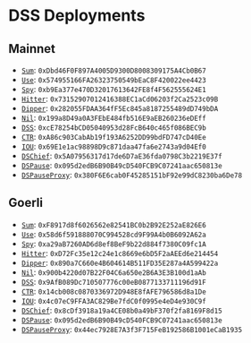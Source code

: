 # DSS Deployments

## Mainnet

- [`Sum`](https://etherscan.io/address/0xdbd46f0f897a4005d9300d8008309175a4cb0b67): `0xDbd46F0F897A4005D9300D8008309175A4Cb0B67`
- [`Use`](https://etherscan.io/address/0x574955166fa26323750549beac8f420022ee4423): `0x574955166FA26323750549bEaC8F420022ee4423`
- [`Spy`](https://etherscan.io/address/0xb9ea377e470d32017613642fe8f4f562555624e1): `0xb9Ea377e470D32017613642FE8f4F562555624E1`
- [`Hitter`](https://etherscan.io/address/0x73152907012416388ec1acd06203f2ca2523c09b): `0x73152907012416388EC1aCd06203f2Ca2523c09B`
- [`Dipper`](https://etherscan.io/address/0x282055fdaa364ff5ec845a8187255489dd749bda): `0x282055FDAA364fF5Ec845a8187255489dD749bDA`
- [`Nil`](https://etherscan.io/address/0x199a8d49a0a3febe484fb516e9aeb260236edeff): `0x199a8D49a0A3FEbE484fb516E9aEB260236eDEff`
- [`DSS`](https://etherscan.io/address/0xce78254bcd05040953d28fcb640c465f086bec9b): `0xcE78254bCD05040953d28FcB640c465f086BEC9b`
- [`CTR`](https://etherscan.io/address/0xa86c903cabab19f193a6252dd99bdfd747cd40ee): `0xA86c903CabAb19f193A6252DD99bdFD747cD40Ee`
- [`IOU`](https://etherscan.io/address/0x69e1e1ac98898d9c871daa47fa6e2743a9d04ef0): `0x69E1e1ac98898D9c871daa47fa6e2743a9d04Ef0`
- [`DSChief`](https://etherscan.io/address/0x5a07956317d17de6d7ae36fda0798c3b2219e37f):  `0x5A07956317d17de6D7aE36fda0798C3b2219E37f`
- [`DSPause`](https://etherscan.io/address/0x0f496e9c6f982335b9be465e8c4fcbeba9500de1): `0x095d2edB6B90B49cD540FCB9C07241aac650813e`
- [`DSPauseProxy`](https://etherscan.io/address/0x380f6e6cab0f45285151bf92e99dc8230ba6de78): `0x380F6E6cab0F45285151bF92e99dC8230ba6De78`

## Goerli

- [`Sum`](https://goerli.etherscan.io/address/0xf8917d8f6026562e82541bc0b2b92e252ae826e6): `0xF8917d8f6026562e82541BC0b2B92E252aE826E6`
- [`Use`](https://goerli.etherscan.io/address/0x58d6f591888070c994528cd9f99a4b0b6092a62a): `0x58d6f591888070C994528cd9F99A4b0B6092A62a`
- [`Spy`](https://goerli.etherscan.io/address/0xa29ab7260ad6d8ef8bef9b22d884f7380c09fc1a): `0xa29aB7260AD6d8ef8BeF9b22d884f7380C09fc1A`
- [`Hitter`](https://goerli.etherscan.io/address/0xd72fc35e12c24e1c8669e6bd5f2aaeed6e214454): `0xD72Fc35e12c24e1c8669e6bD5F2aAEEd6e214454`
- [`Dipper`](https://goerli.etherscan.io/address/0x890a7c660e4b604614b511fd35e287a4a599422a): `0x890a7C660e4B604614B511FD35E287a4A599422a`
- [`Nil`](https://goerli.etherscan.io/address/0x900b4220d07b22f04c6a650e2b6a3e3b100d1aab): `0x900b4220d07B22F04C6a650e2B6A3E3B100d1aAb`
- [`DSS`](https://goerli.etherscan.io/address/0x9afb089dc710507776c00eb0877133711196d91f): `0x9AfB089Dc710507776c00eB0877133711196d91F`
- [`CTR`](https://goerli.etherscan.io/address/0x14cb008c0870336972d948e8fafe796586d8a1de): `0x14cb008c0870336972D948E8fAFE796586d8a1De`
- [`IOU`](https://goerli.etherscan.io/address/0x4c07ec9ffa3ac829be7fdc0f0995e4ed4e930c9f): `0x4c07eC9FFA3AC829Be7fdC0f0995e4eD4e930C9f`
- [`DSChief`](https://goerli.etherscan.io/address/0x8cdf3918a19a4ce08b0a49bf370f2fa8169f8d15):  `0x8cDf3918a19a4CE08b0a49bF370f2fa8169F8d15`
- [`DSPause`](https://goerli.etherscan.io/address/0x095d2edb6b90b49cd540fcb9c07241aac650813e): `0x095d2edB6B90B49cD540FCB9C07241aac650813e`
- [`DSPauseProxy`](https://goerli.etherscan.io/address/0x44ec7928e7a3f3f715feb192586b1001ecab1935): `0x44ec7928E7A3f3F715FeB192586B1001eCaB1935`
